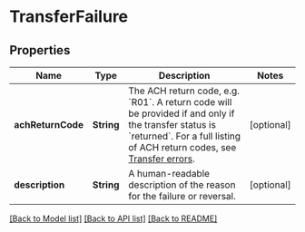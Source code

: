 # TransferFailure

## Properties
Name | Type | Description | Notes
------------ | ------------- | ------------- | -------------
**achReturnCode** | **String** | The ACH return code, e.g. &#x60;R01&#x60;.  A return code will be provided if and only if the transfer status is &#x60;returned&#x60;. For a full listing of ACH return codes, see [Transfer errors](https://plaid.com/docs/errors/transfer/#ach-return-codes). | [optional] 
**description** | **String** | A human-readable description of the reason for the failure or reversal. | [optional] 

[[Back to Model list]](../README.md#documentation-for-models) [[Back to API list]](../README.md#documentation-for-api-endpoints) [[Back to README]](../README.md)


